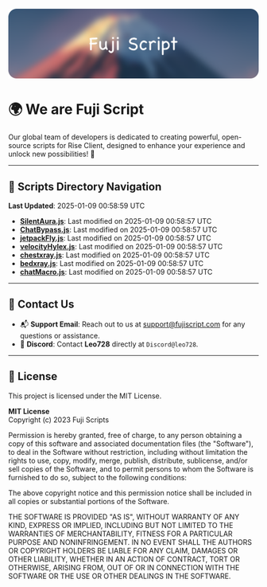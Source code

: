 ![Banner](.github/b.webp)

# 🌍 **We are Fuji Script**

Our global team of developers is dedicated to creating powerful, open-source scripts for Rise Client, designed to enhance your experience and unlock new possibilities! 🌟

---
<!-- SCRIPTS_NAVIGATION_START -->
## 📂 **Scripts Directory Navigation**

**Last Updated**: 2025-01-09 00:58:59 UTC

- **[SilentAura.js](scripts/SilentAura.js)**: Last modified on 2025-01-09 00:58:57 UTC
- **[ChatBypass.js](scripts/ChatBypass.js)**: Last modified on 2025-01-09 00:58:57 UTC
- **[jetpackFly.js](scripts/jetpackFly.js)**: Last modified on 2025-01-09 00:58:57 UTC
- **[velocityHylex.js](scripts/velocityHylex.js)**: Last modified on 2025-01-09 00:58:57 UTC
- **[chestxray.js](scripts/chestxray.js)**: Last modified on 2025-01-09 00:58:57 UTC
- **[bedxray.js](scripts/bedxray.js)**: Last modified on 2025-01-09 00:58:57 UTC
- **[chatMacro.js](scripts/chatMacro.js)**: Last modified on 2025-01-09 00:58:57 UTC

<!-- SCRIPTS_NAVIGATION_END -->

---

## 💬 **Contact Us**  
- 📬 **Support Email**: Reach out to us at [support@fujiscript.com](mailto:support@fujiscript.com) for any questions or assistance.  
- 💬 **Discord**: Contact **Leo728** directly at `Discord@leo728`.

---

## 📜 **License**

This project is licensed under the MIT License.  

**MIT License**  
Copyright (c) 2023 Fuji Scripts  

Permission is hereby granted, free of charge, to any person obtaining a copy of this software and associated documentation files (the "Software"), to deal in the Software without restriction, including without limitation the rights to use, copy, modify, merge, publish, distribute, sublicense, and/or sell copies of the Software, and to permit persons to whom the Software is furnished to do so, subject to the following conditions:  

The above copyright notice and this permission notice shall be included in all copies or substantial portions of the Software.  

THE SOFTWARE IS PROVIDED "AS IS", WITHOUT WARRANTY OF ANY KIND, EXPRESS OR IMPLIED, INCLUDING BUT NOT LIMITED TO THE WARRANTIES OF MERCHANTABILITY, FITNESS FOR A PARTICULAR PURPOSE AND NONINFRINGEMENT. IN NO EVENT SHALL THE AUTHORS OR COPYRIGHT HOLDERS BE LIABLE FOR ANY CLAIM, DAMAGES OR OTHER LIABILITY, WHETHER IN AN ACTION OF CONTRACT, TORT OR OTHERWISE, ARISING FROM, OUT OF OR IN CONNECTION WITH THE SOFTWARE OR THE USE OR OTHER DEALINGS IN THE SOFTWARE.  
